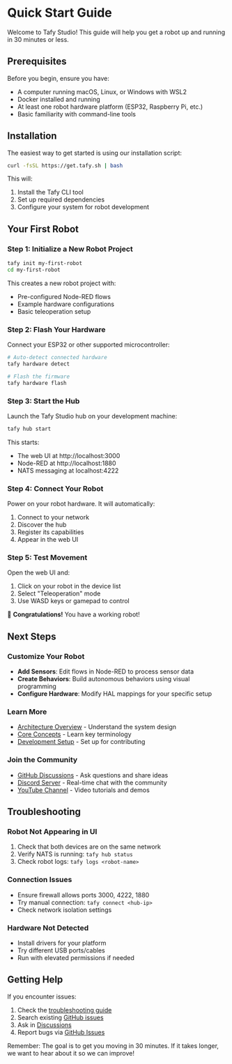# Quick Start Guide

Welcome to Tafy Studio! This guide will help you get a robot up and running in 30 minutes or less.

## Prerequisites

Before you begin, ensure you have:

- A computer running macOS, Linux, or Windows with WSL2
- Docker installed and running
- At least one robot hardware platform (ESP32, Raspberry Pi, etc.)
- Basic familiarity with command-line tools

## Installation

The easiest way to get started is using our installation script:

```bash
curl -fsSL https://get.tafy.sh | bash
```

This will:
1. Install the Tafy CLI tool
2. Set up required dependencies
3. Configure your system for robot development

## Your First Robot

### Step 1: Initialize a New Robot Project

```bash
tafy init my-first-robot
cd my-first-robot
```

This creates a new robot project with:
- Pre-configured Node-RED flows
- Example hardware configurations
- Basic teleoperation setup

### Step 2: Flash Your Hardware

Connect your ESP32 or other supported microcontroller:

```bash
# Auto-detect connected hardware
tafy hardware detect

# Flash the firmware
tafy hardware flash
```

### Step 3: Start the Hub

Launch the Tafy Studio hub on your development machine:

```bash
tafy hub start
```

This starts:
- The web UI at http://localhost:3000
- Node-RED at http://localhost:1880
- NATS messaging at localhost:4222

### Step 4: Connect Your Robot

Power on your robot hardware. It will automatically:
1. Connect to your network
2. Discover the hub
3. Register its capabilities
4. Appear in the web UI

### Step 5: Test Movement

Open the web UI and:
1. Click on your robot in the device list
2. Select "Teleoperation" mode
3. Use WASD keys or gamepad to control

🎉 **Congratulations!** You have a working robot!

## Next Steps

### Customize Your Robot

- **Add Sensors**: Edit flows in Node-RED to process sensor data
- **Create Behaviors**: Build autonomous behaviors using visual programming
- **Configure Hardware**: Modify HAL mappings for your specific setup

### Learn More

- [Architecture Overview](./ARCHITECTURE.md) - Understand the system design
- [Core Concepts](./CONCEPTS.md) - Learn key terminology
- [Development Setup](./DEVELOPMENT_SETUP.md) - Set up for contributing

### Join the Community

- [GitHub Discussions](https://github.com/tafystudio/tafystudio/discussions) - Ask questions and share ideas
- [Discord Server](https://discord.gg/tafystudio) - Real-time chat with the community
- [YouTube Channel](https://youtube.com/@tafystudio) - Video tutorials and demos

## Troubleshooting

### Robot Not Appearing in UI

1. Check that both devices are on the same network
2. Verify NATS is running: `tafy hub status`
3. Check robot logs: `tafy logs <robot-name>`

### Connection Issues

- Ensure firewall allows ports 3000, 4222, 1880
- Try manual connection: `tafy connect <hub-ip>`
- Check network isolation settings

### Hardware Not Detected

- Install drivers for your platform
- Try different USB ports/cables
- Run with elevated permissions if needed

## Getting Help

If you encounter issues:

1. Check the [troubleshooting guide](./TROUBLESHOOTING.md)
2. Search existing [GitHub issues](https://github.com/tafystudio/tafystudio/issues)
3. Ask in [Discussions](https://github.com/tafystudio/tafystudio/discussions)
4. Report bugs via [GitHub Issues](https://github.com/tafystudio/tafystudio/issues/new)

Remember: The goal is to get you moving in 30 minutes. If it takes longer, we want to hear about it so we can improve!